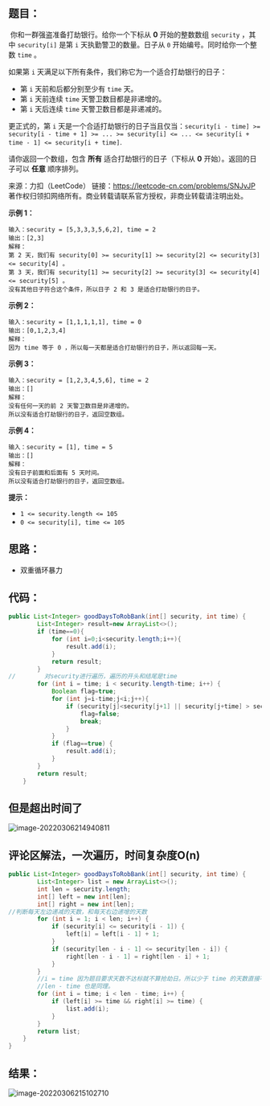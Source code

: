 ## 题目：

​	你和一群强盗准备打劫银行。给你一个下标从 **0** 开始的整数数组 `security` ，其中 `security[i]` 是第 `i` 天执勤警卫的数量。日子从 `0` 开始编号。同时给你一个整数 `time` 。

如果第 `i` 天满足以下所有条件，我们称它为一个适合打劫银行的日子：

- 第 `i` 天前和后都分别至少有 `time` 天。
- 第 `i` 天前连续 `time` 天警卫数目都是非递增的。
- 第 `i` 天后连续 `time` 天警卫数目都是非递减的。

更正式的，第 `i` 天是一个合适打劫银行的日子当且仅当：`security[i - time] >= security[i - time + 1] >= ... >= security[i] <= ... <= security[i + time - 1] <= security[i + time]`.

请你返回一个数组，包含 **所有** 适合打劫银行的日子（下标从 **0** 开始）。返回的日子可以 **任意** 顺序排列。



来源：力扣（LeetCode） 链接：https://leetcode-cn.com/problems/SNJvJP 著作权归领扣网络所有。商业转载请联系官方授权，非商业转载请注明出处。

<!--more-->

**示例 1：**

```
输入：security = [5,3,3,3,5,6,2], time = 2
输出：[2,3]
解释：
第 2 天，我们有 security[0] >= security[1] >= security[2] <= security[3] <= security[4] 。
第 3 天，我们有 security[1] >= security[2] >= security[3] <= security[4] <= security[5] 。
没有其他日子符合这个条件，所以日子 2 和 3 是适合打劫银行的日子。
```

**示例 2：**

```
输入：security = [1,1,1,1,1], time = 0
输出：[0,1,2,3,4]
解释：
因为 time 等于 0 ，所以每一天都是适合打劫银行的日子，所以返回每一天。
```

**示例 3：**

```
输入：security = [1,2,3,4,5,6], time = 2
输出：[]
解释：
没有任何一天的前 2 天警卫数目是非递增的。
所以没有适合打劫银行的日子，返回空数组。
```

**示例 4：**

```
输入：security = [1], time = 5
输出：[]
解释：
没有日子前面和后面有 5 天时间。
所以没有适合打劫银行的日子，返回空数组。
```

**提示：**

- `1 <= security.length <= 105`
- `0 <= security[i], time <= 105`

## 思路：

- 双重循环暴力

## 代码：

```java
public List<Integer> goodDaysToRobBank(int[] security, int time) {
        List<Integer> result=new ArrayList<>();
        if (time==0){
            for (int i=0;i<security.length;i++){
                result.add(i);
            }
            return result;
        }
//        对security进行遍历，遍历的开头和结尾是time
        for (int i = time; i < security.length-time; i++) {
            Boolean flag=true;
            for (int j=i-time;j<i;j++){
                if (security[j]<security[j+1] || security[j+time] > security[j+time+ 1]){
                    flag=false;
                    break;
                }
            }
            if (flag==true) {
                result.add(i);
            }
        }
        return result;
    }
```

## 但是超出时间了

![image-20220306214940811](https://gitee.com/misteryliu/typora/raw/master/image/image-20220306214940811.png)

## 评论区解法，一次遍历，时间复杂度O(n)

```java
public List<Integer> goodDaysToRobBank(int[] security, int time) {
        List<Integer> list = new ArrayList<>();
        int len = security.length;
        int[] left = new int[len];
        int[] right = new int[len];
//判断每天左边递减的天数，和每天右边递增的天数
        for (int i = 1; i < len; i++) {
            if (security[i] <= security[i - 1]) {
                left[i] = left[i - 1] + 1;
            }
            if (security[len - i - 1] <= security[len - i]) {
                right[len - i - 1] = right[len - i] + 1;
            }
        }
        //i = time 因为题目要求天数不达标就不算抢劫日。所以少于 time 的天数直接不考虑。
        //len - time 也是同理。
        for (int i = time; i < len - time; i++) {
            if (left[i] >= time && right[i] >= time) {
                list.add(i);
            }
        }
        return list;
    }
}
```

## 结果：

![image-20220306215102710](https://gitee.com/misteryliu/typora/raw/master/image/image-20220306215102710.png)